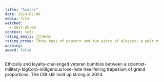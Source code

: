 ```yaml
---
title: "Avatar"
date: 2024-02-09
media: film
watched:
  - 2024-02-09
context: sofa
rating_emoji: 🍿🍿🍿👓👓
rating_prose: Three bags of popcorn and two pairs of glasses; a pair of 3D glasses for the glitzy effects or a pair of ‘eyes open’ novety glasses so you can have a nap without anyone noticing.
warning:
award: false
---
```


Ethically and loyalty-challenged veteran bumbles between a scientist-military-bigCorp-indigenous love-hate tree-felling trapezium of grand proportions. The CGI still hold up strong in 2024.

